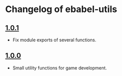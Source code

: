 # Changelog of ebabel-utils

## [1.0.1](https://github.com/ebabel-eu/ebabel-utils/releases/tag/v1.0.1)
- Fix module exports of several functions.

## [1.0.0](https://github.com/ebabel-eu/ebabel-utils/releases/tag/v1.0.0)
- Small utility functions for game development.
